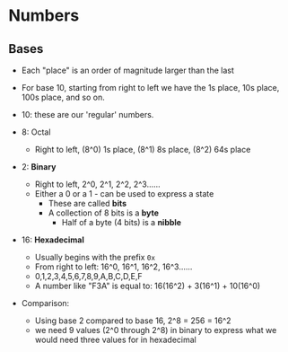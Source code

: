 # Numbers

## Bases

- Each "place" is an order of magnitude larger than the last
- For base 10, starting from right to left we have the 1s place, 10s place, 100s place, and so on.

- 10: these are our 'regular' numbers.
- 8: Octal
  - Right to left, (8^0) 1s place, (8^1) 8s place, (8^2) 64s place
- 2: **Binary**
  - Right to left, 2^0, 2^1, 2^2, 2^3......
  - Either a 0 or a 1 - can be used to express a state
    - These are called **bits**
    - A collection of 8 bits is a **byte**
      - Half of a byte (4 bits) is a **nibble**
- 16: **Hexadecimal**
  - Usually begins with the prefix `0x`
  - From right to left: 16^0, 16^1, 16^2, 16^3......
  - 0,1,2,3,4,5,6,7,8,9,A,B,C,D,E,F
  - A number like "F3A" is equal to: 16(16^2) + 3(16^1) + 10(16^0)
- Comparison:
  - Using base 2 compared to base 16, 2^8 = 256 = 16^2
  - we need 9 values (2^0 through 2^8) in binary to express what we would need three values for in hexadecimal 